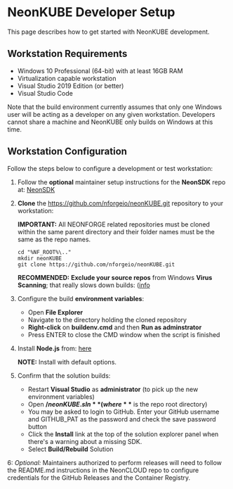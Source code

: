 # NeonKUBE Developer Setup

This page describes how to get started with NeonKUBE development.

## Workstation Requirements

* Windows 10 Professional (64-bit) with at least 16GB RAM
* Virtualization capable workstation
* Visual Studio 2019 Edition (or better)
* Visual Studio Code

Note that the build environment currently assumes that only one Windows user will be acting as a developer on any given workstation.  Developers cannot share a machine and NeonKUBE only builds on Windows at this time.

## Workstation Configuration

Follow the steps below to configure a development or test workstation:

1. Follow the **optional** maintainer setup instructions for the **NeonSDK** repo at: [NeonSDK](https://github.com/nforgeio/neonsdk/blob/master/Doc/DEVELOPER.md)

2. **Clone** the https://github.com/nforgeio/neonKUBE.git repository to your workstation:

    **IMPORTANT:** All NEONFORGE related repositories must be cloned within the same parent directory and their folder names must be the same as the repo names.

    ```
    cd "%NF_ROOT%\.."
    mkdir neonKUBE
    git clone https://github.com/nforgeio/neonKUBE.git
    ```

    **RECOMMENDED:** **Exclude your source repos** from Windows **Virus Scanning**; that really slows down builds:
    ([info](https://support.microsoft.com/en-us/windows/add-an-exclusion-to-windows-security-811816c0-4dfd-af4a-47e4-c301afe13b26)

3. Configure the build **environment variables**:

    * Open **File Explorer**
    * Navigate to the directory holding the cloned repository
    * **Right-click** on **buildenv.cmd** and then **Run as adminstrator**
    * Press ENTER to close the CMD window when the script is finished

4. Install **Node.js** from: [here](https://nodejs.org/dist/v16.17.0/node-v16.17.0-x64.msi)

   **NOTE:** Install with default options.
  
5. Confirm that the solution builds:

    * Restart **Visual Studio** as **administrator** (to pick up the new environment variables)
    * Open **$/neonKUBE.sln** (where **$** is the repo root directory)
    * You may be asked to login to GitHub.  Enter your GitHub username and GITHUB_PAT as the password and check the save password button
    * Click the **Install** link at the top of the solution explorer panel when there's a warning about a missing SDK.
    * Select **Build/Rebuild** Solution

6: *Optional:* Maintainers authorized to perform releases will need to follow the README.md instructions in the NeonCLOUD repo to configure credentials for the GitHub Releases and the Container Registry.
